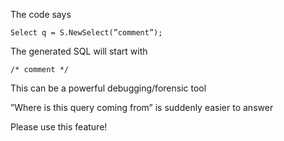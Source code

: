 <properties date="2016-05-11"
SortOrder="35"
/>

The code says

```
Select q = S.NewSelect(”comment”);
```

The generated SQL will start with

```
/* comment */
```

 

This can be a powerful debugging/forensic tool

”Where is this query coming from” is suddenly easier to answer

Please use this feature!

